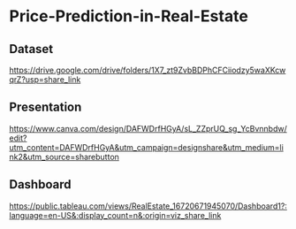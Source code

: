 # Price-Prediction-in-Real-Estate

## Dataset
https://drive.google.com/drive/folders/1X7_zt9ZvbBDPhCFCiiodzy5waXKcwqrZ?usp=share_link

## Presentation
https://www.canva.com/design/DAFWDrfHGyA/sL_ZZprUQ_sg_YcBvnnbdw/edit?utm_content=DAFWDrfHGyA&utm_campaign=designshare&utm_medium=link2&utm_source=sharebutton

## Dashboard
https://public.tableau.com/views/RealEstate_16720671945070/Dashboard1?:language=en-US&:display_count=n&:origin=viz_share_link
